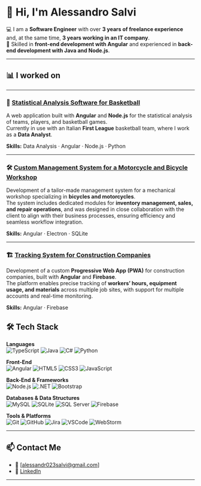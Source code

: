 # 👋 Hi, I'm Alessandro Salvi 

💻 I am a **Software Engineer** with over **3 years of freelance experience** and, at the same time, **3 years working in an IT company**.  
🚀 Skilled in **front-end development with Angular** and experienced in **back-end development with Java and Node.js**.  

---

## 📊 I worked on 

---

### 🏀 [**Statistical Analysis Software for Basketball**](https://github.com/alerubis/lba)  
A web application built with **Angular** and **Node.js** for the statistical analysis of teams, players, and basketball games.  
Currently in use with an Italian **First League** basketball team, where I work as a **Data Analyst**.  

**Skills:** Data Analysis · Angular · Node.js · Python  

---

### 🛠️ [**Custom Management System for a Motorcycle and Bicycle Workshop**](https://github.com/busi-motorbike)  
Development of a tailor-made management system for a mechanical workshop specializing in **bicycles and motorcycles**.  
The system includes dedicated modules for **inventory management, sales, and repair operations**, and was designed in close collaboration with the client to align with their business processes, ensuring efficiency and seamless workflow integration.  

**Skills:** Angular · Electron · SQLite  

---

### 🏗️ [**Tracking System for Construction Companies**](https://github.com/gervasonibrunosrl)  
Development of a custom **Progressive Web App (PWA)** for construction companies, built with **Angular** and **Firebase**.  
The platform enables precise tracking of **workers’ hours, equipment usage, and materials** across multiple job sites, with support for multiple accounts and real-time monitoring.  

**Skills:** Angular · Firebase  


## 🛠️ Tech Stack  

**Languages**  
![TypeScript](https://img.shields.io/badge/TypeScript-007ACC?style=for-the-badge&logo=typescript&logoColor=white)   ![Java](https://img.shields.io/badge/Java-ED8B00?style=for-the-badge&logo=openjdk&logoColor=white)   ![C#](https://img.shields.io/badge/C%23-239120?style=for-the-badge&logo=c-sharp&logoColor=white)   ![Python](https://img.shields.io/badge/Python-3776AB?style=for-the-badge&logo=python&logoColor=white)  

**Front-End**  
![Angular](https://img.shields.io/badge/Angular-DD0031?style=for-the-badge&logo=angular&logoColor=white)   ![HTML5](https://img.shields.io/badge/HTML5-E34F26?style=for-the-badge&logo=html5&logoColor=white)   ![CSS3](https://img.shields.io/badge/CSS3-1572B6?style=for-the-badge&logo=css3&logoColor=white)   ![JavaScript](https://img.shields.io/badge/JavaScript-F7DF1E?style=for-the-badge&logo=javascript&logoColor=black)  

**Back-End & Frameworks**  
![Node.js](https://img.shields.io/badge/Node.js-339933?style=for-the-badge&logo=nodedotjs&logoColor=white)   ![.NET](https://img.shields.io/badge/.NET-512BD4?style=for-the-badge&logo=dotnet&logoColor=white)   ![Bootstrap](https://img.shields.io/badge/Bootstrap-7952B3?style=for-the-badge&logo=bootstrap&logoColor=white)  

**Databases & Data Structures**  
![MySQL](https://img.shields.io/badge/MySQL-4479A1?style=for-the-badge&logo=mysql&logoColor=white)   ![SQLite](https://img.shields.io/badge/SQLite-003B57?style=for-the-badge&logo=sqlite&logoColor=white)   ![SQL Server](https://img.shields.io/badge/SQL%20Server-CC2927?style=for-the-badge&logo=microsoftsqlserver&logoColor=white)  ![Firebase](https://img.shields.io/badge/Firebase-FFCA28?style=for-the-badge&logo=firebase&logoColor=black)  

**Tools & Platforms**  
![Git](https://img.shields.io/badge/Git-F05032?style=for-the-badge&logo=git&logoColor=white)   ![GitHub](https://img.shields.io/badge/GitHub-181717?style=for-the-badge&logo=github&logoColor=white)   ![Jira](https://img.shields.io/badge/Jira-0052CC?style=for-the-badge&logo=jira&logoColor=white)   ![VSCode](https://img.shields.io/badge/VSCode-007ACC?style=for-the-badge&logo=visualstudiocode&logoColor=white)   ![WebStorm](https://img.shields.io/badge/WebStorm-000000?style=for-the-badge&logo=webstorm&logoColor=white)  

---

## 📫 Contact Me  

- 📧 [alessandr023salvi@gmail.com]  
- 💼 [LinkedIn](https://www.linkedin.com/in/alessandro-salvi-aaa298210/)  

---
